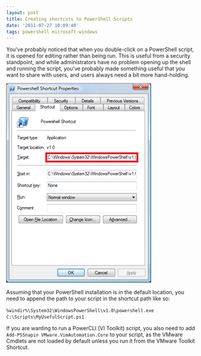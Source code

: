 ```yaml
---
layout: post
title: Creating shortcuts to PowerShell Scripts
date: '2011-07-27 10:09:40'
tags: powershell microsoft-windows
---
```



You've probably noticed that when you double-click on a PowerShell script, it is opened for editing rather than being run. This is useful from a security standpoint, and while administrators have no problem opening up the shell and running the script, you've probably made something useful that you want to share with users, and users always need a bit more hand-holding.

![PowerShell shortcut properties](/assets/psshortcut.png)

Assuming that your PowerShell installation is in the default location, you need to append the path to your script in the shortcut path like so:

`%windir%\System32\WindowsPowerShell\v1.0\powershell.exe C:\Scripts\MyUsefulScript.ps1`

If you are wanting to run a PowerCLI (VI Toolkit) script, you also need to add `Add-PSSnapin VMware.VimAutomation.Core` to your script, as the VMware Cmdlets are not loaded by default unless you run it from the VMware Toolkit Shortcut.



